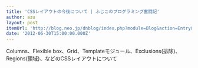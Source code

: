 ```yaml
---
title: 'CSSレイアウトの今後について | ふじこのプログラミング奮闘記'
author: azu
layout: post
itemUrl: 'http://blog.neo.jp/dnblog/index.php?module=Blog&action=Entry&blog=pg&entry=2979&rand=ff75d'
date: '2012-06-30T15:00:00.000Z'
---
```

Columns、Flexible box、Grid、Templateモジュール、Exclusions(排除)、Regions(領域)、などのCSSレイアウトについて
